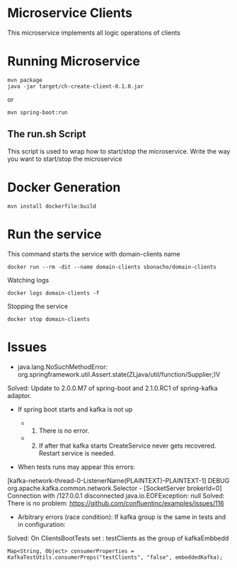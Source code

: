 # Microservice Clients

This microservice implements all logic operations of clients


# Running Microservice

```
mvn package
java -jar target/ch-create-client-0.1.0.jar
```

or

```
mvn spring-boot:run
```

## The run.sh Script

This script is used to wrap how to start/stop the microservice. Write the way you want to start/stop the microservice

# Docker Generation

```
mvn install dockerfile:build
```

# Run the service

This command starts the service with domain-clients name

```
docker run --rm -dit --name domain-clients sbonacho/domain-clients
```

Watching logs

```
docker logs domain-clients -f
```

Stopping the service

```
docker stop domain-clients
```

# Issues

- java.lang.NoSuchMethodError: org.springframework.util.Assert.state(ZLjava/util/function/Supplier;)V

Solved: Update to 2.0.0.M7 of spring-boot and 2.1.0.RC1 of spring-kafka adaptor.

- If spring boot starts and kafka is not up
    - 1. There is no error.
    - 2. If after that kafka starts CreateService never gets recovered. Restart service is needed.

- When tests runs may appear this errors:

[kafka-network-thread-0-ListenerName(PLAINTEXT)-PLAINTEXT-1] DEBUG org.apache.kafka.common.network.Selector - [SocketServer brokerId=0] Connection with /127.0.0.1 disconnected
                                          java.io.EOFException: null
Solved: There is no problem: https://github.com/confluentinc/examples/issues/116

- Arbitrary errors (race condition): If kafka group is the same in tests and in configuration:

Solved: On ClientsBootTests set : testClients as the group of kafkaEmbbedd

```
Map<String, Object> consumerProperties = KafkaTestUtils.consumerProps("testClients", "false", embeddedKafka);
```